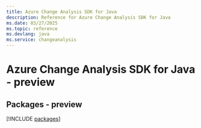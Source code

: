 ```yaml
---
title: Azure Change Analysis SDK for Java
description: Reference for Azure Change Analysis SDK for Java
ms.date: 03/27/2025
ms.topic: reference
ms.devlang: java
ms.service: changeanalysis
---
```

# Azure Change Analysis SDK for Java - preview
## Packages - preview
[!INCLUDE [packages](change-analysis-index.md)]